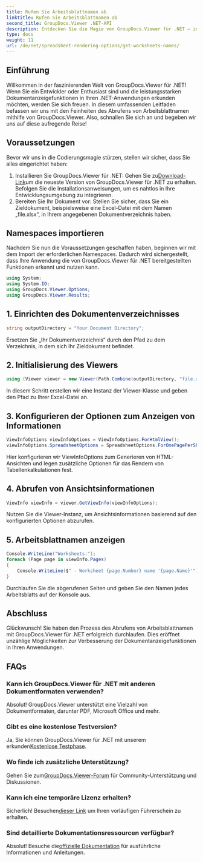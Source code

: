 ```yaml
---
title: Rufen Sie Arbeitsblattnamen ab
linktitle: Rufen Sie Arbeitsblattnamen ab
second_title: GroupDocs.Viewer .NET-API
description: Entdecken Sie die Magie von GroupDocs.Viewer für .NET – integrieren Sie die Dokumentenanzeige nahtlos in Ihre Anwendungen. Probieren Sie jetzt die kostenlose Testversion aus!
type: docs
weight: 11
url: /de/net/spreadsheet-rendering-options/get-worksheets-names/
---
```

## Einführung
Willkommen in der faszinierenden Welt von GroupDocs.Viewer für .NET! Wenn Sie ein Entwickler oder Enthusiast sind und die leistungsstarken Dokumentanzeigefunktionen in Ihren .NET-Anwendungen erkunden möchten, werden Sie sich freuen. In diesem umfassenden Leitfaden befassen wir uns mit den Feinheiten des Abrufens von Arbeitsblattnamen mithilfe von GroupDocs.Viewer. Also, schnallen Sie sich an und begeben wir uns auf diese aufregende Reise!
## Voraussetzungen
Bevor wir uns in die Codierungsmagie stürzen, stellen wir sicher, dass Sie alles eingerichtet haben:
1.  Installieren Sie GroupDocs.Viewer für .NET: Gehen Sie zu[Download-Link](https://releases.groupdocs.com/viewer/net/)um die neueste Version von GroupDocs.Viewer für .NET zu erhalten. Befolgen Sie die Installationsanweisungen, um es nahtlos in Ihre Entwicklungsumgebung zu integrieren.
2. Bereiten Sie Ihr Dokument vor: Stellen Sie sicher, dass Sie ein Zieldokument, beispielsweise eine Excel-Datei mit dem Namen „file.xlsx“, in Ihrem angegebenen Dokumentverzeichnis haben.
## Namespaces importieren
Nachdem Sie nun die Voraussetzungen geschaffen haben, beginnen wir mit dem Import der erforderlichen Namespaces. Dadurch wird sichergestellt, dass Ihre Anwendung die von GroupDocs.Viewer für .NET bereitgestellten Funktionen erkennt und nutzen kann.
```csharp
using System;
using System.IO;
using GroupDocs.Viewer.Options;
using GroupDocs.Viewer.Results;
```
## 1. Einrichten des Dokumentenverzeichnisses
```csharp
string outputDirectory = "Your Document Directory";
```
Ersetzen Sie „Ihr Dokumentverzeichnis“ durch den Pfad zu dem Verzeichnis, in dem sich Ihr Zieldokument befindet.
## 2. Initialisierung des Viewers
```csharp
using (Viewer viewer = new Viewer(Path.Combine(outputDirectory, "file.xlsx")))
```
In diesem Schritt erstellen wir eine Instanz der Viewer-Klasse und geben den Pfad zu Ihrer Excel-Datei an.
## 3. Konfigurieren der Optionen zum Anzeigen von Informationen
```csharp
ViewInfoOptions viewInfoOptions = ViewInfoOptions.ForHtmlView();
viewInfoOptions.SpreadsheetOptions = SpreadsheetOptions.ForOnePagePerSheet();
```
Hier konfigurieren wir ViewInfoOptions zum Generieren von HTML-Ansichten und legen zusätzliche Optionen für das Rendern von Tabellenkalkulationen fest.
## 4. Abrufen von Ansichtsinformationen
```csharp
ViewInfo viewInfo = viewer.GetViewInfo(viewInfoOptions);
```
Nutzen Sie die Viewer-Instanz, um Ansichtsinformationen basierend auf den konfigurierten Optionen abzurufen.
## 5. Arbeitsblattnamen anzeigen
```csharp
Console.WriteLine("Worksheets:");
foreach (Page page in viewInfo.Pages)
{
    Console.WriteLine($" - Worksheet {page.Number} name '{page.Name}'");
}
```
Durchlaufen Sie die abgerufenen Seiten und geben Sie den Namen jedes Arbeitsblatts auf der Konsole aus.
## Abschluss
Glückwunsch! Sie haben den Prozess des Abrufens von Arbeitsblattnamen mit GroupDocs.Viewer für .NET erfolgreich durchlaufen. Dies eröffnet unzählige Möglichkeiten zur Verbesserung der Dokumentanzeigefunktionen in Ihren Anwendungen.
## FAQs
### Kann ich GroupDocs.Viewer für .NET mit anderen Dokumentformaten verwenden?
Absolut! GroupDocs.Viewer unterstützt eine Vielzahl von Dokumentformaten, darunter PDF, Microsoft Office und mehr.
### Gibt es eine kostenlose Testversion?
 Ja, Sie können GroupDocs.Viewer für .NET mit unserem erkunden[Kostenlose Testphase](https://releases.groupdocs.com/).
### Wo finde ich zusätzliche Unterstützung?
 Gehen Sie zum[GroupDocs.Viewer-Forum](https://forum.groupdocs.com/c/viewer/9) für Community-Unterstützung und Diskussionen.
### Kann ich eine temporäre Lizenz erhalten?
 Sicherlich! Besuchen[dieser Link](https://purchase.groupdocs.com/temporary-license/) um Ihren vorläufigen Führerschein zu erhalten.
### Sind detaillierte Dokumentationsressourcen verfügbar?
 Absolut! Besuche die[offizielle Dokumentation](https://reference.groupdocs.com/viewer/net/) für ausführliche Informationen und Anleitungen.